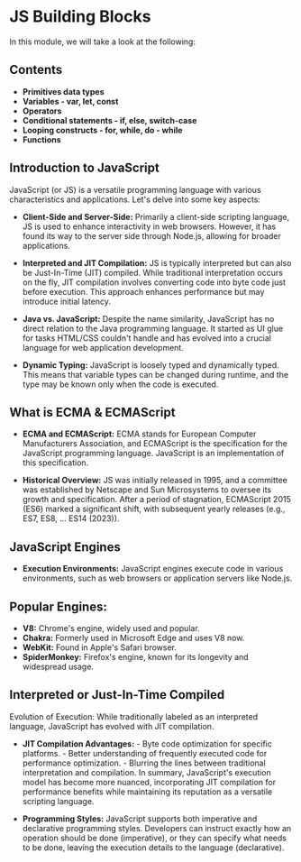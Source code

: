 # JS Building Blocks
In this module, we will take a look at the following:

## Contents

- **Primitives data types**
- **Variables - var, let, const**
- **Operators**
- **Conditional statements - if, else, switch-case**
- **Looping constructs - for, while, do - while**
- **Functions**

## Introduction to JavaScript

JavaScript (or JS) is a versatile programming language with various characteristics and applications. Let's delve into some key aspects:

- **Client-Side and Server-Side:** Primarily a client-side scripting language, JS is used to enhance interactivity in web browsers. However, it has found its way to the server side through Node.js, allowing for broader applications.

- **Interpreted and JIT Compilation:** JS is typically interpreted but can also be Just-In-Time (JIT) compiled. While traditional interpretation occurs on the fly, JIT compilation involves converting code into byte code just before execution. This approach enhances performance but may introduce initial latency.

- **Java vs. JavaScript:** Despite the name similarity, JavaScript has no direct relation to the Java programming language. It started as UI glue for tasks HTML/CSS couldn't handle and has evolved into a crucial language for web application development.

- **Dynamic Typing:** JavaScript is loosely typed and dynamically typed. This means that variable types can be changed during runtime, and the type may be known only when the code is executed.

## What is ECMA & ECMAScript
- **ECMA and ECMAScript:** ECMA stands for European Computer Manufacturers Association, and ECMAScript is the specification for the JavaScript programming language. JavaScript is an implementation of this specification.

- **Historical Overview:** JS was initially released in 1995, and a committee was established by Netscape and Sun Microsystems to oversee its growth and specification. After a period of stagnation, ECMAScript 2015 (ES6) marked a significant shift, with subsequent yearly releases (e.g., ES7, ES8, ... ES14 (2023)).

## JavaScript Engines
- **Execution Environments:** JavaScript engines execute code in various environments, such as web browsers or application servers like Node.js.

## Popular Engines:

- **V8:** Chrome's engine, widely used and popular. 
- **Chakra:** Formerly used in Microsoft Edge and uses V8 now. 
- **WebKit:** Found in Apple's Safari browser. 
- **SpiderMonkey:** Firefox's engine, known for its longevity and widespread usage.

## Interpreted or Just-In-Time Compiled
Evolution of Execution: While traditionally labeled as an interpreted language, JavaScript has evolved with JIT compilation.

- **JIT Compilation Advantages:** - Byte code optimization for specific platforms. - Better understanding of frequently executed code for performance optimization. - Blurring the lines between traditional interpretation and compilation. In summary, JavaScript's execution model has become more nuanced, incorporating JIT compilation for performance benefits while maintaining its reputation as a versatile scripting language.

- **Programming Styles:** JavaScript supports both imperative and declarative programming styles. Developers can instruct exactly how an operation should be done (imperative), or they can specify what needs to be done, leaving the execution details to the language (declarative).